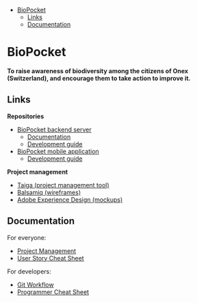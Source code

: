 <!-- START doctoc generated TOC please keep comment here to allow auto update -->
<!-- DON'T EDIT THIS SECTION, INSTEAD RE-RUN doctoc TO UPDATE -->


- [BioPocket](#biopocket)
  - [Links](#links)
  - [Documentation](#documentation)

<!-- END doctoc generated TOC please keep comment here to allow auto update -->

# BioPocket

**To raise awareness of biodiversity among the citizens of Onex (Switzerland), and encourage them to take action to improve it.**



## Links

**Repositories**

* [BioPocket backend server](https://github.com/MediaComem/biopocket-backend#readme)
  * [Documentation](https://mediacomem.github.io/biopocket-backend/)
  * [Development guide](https://github.com/MediaComem/biopocket-backend/blob/master/DEVELOPMENT.md)
* [BioPocket mobile application](https://github.com/MediaComem/biopocket-mobile#readme)
  * [Development guide](https://github.com/MediaComem/biopocket-mobile/blob/master/DEVELOPMENT.md)

**Project management**

* [Taiga (project management tool)](https://tree.taiga.io/project/mei-biopocket)
* [Balsamiq (wireframes)](https://comem.mybalsamiq.com/projects/biopocket/grid)
* [Adobe Experience Design (mockups)](https://xd.adobe.com/view/c3917f9c-2a66-4f0a-a5f6-e2c1f424079b/)



## Documentation

For everyone:

* [Project Management](docs/PROJECT-MANAGEMENT.md)
* [User Story Cheat Sheet](docs/USER-STORY-CHEAT-SHEET.md)

For developers:

* [Git Workflow](docs/GIT-WORKFLOW.md)
* [Programmer Cheat Sheet](docs/PROGRAMMER-CHEAT-SHEET.md)



[handlebars]: http://handlebarsjs.com
